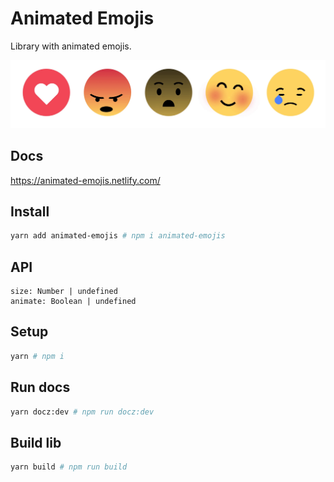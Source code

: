 # Animated Emojis

Library with animated emojis.

![gif](./assets/e.gif)

## Docs

https://animated-emojis.netlify.com/

## Install

```sh
yarn add animated-emojis # npm i animated-emojis
```

## API

```
size: Number | undefined
animate: Boolean | undefined
```

## Setup

```sh
yarn # npm i
```

## Run docs

```sh
yarn docz:dev # npm run docz:dev
```

## Build lib

```sh
yarn build # npm run build
```

